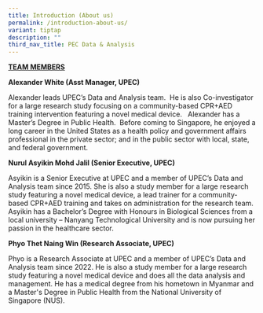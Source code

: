 ```yaml
---
title: Introduction (About us)
permalink: /introduction-about-us/
variant: tiptap
description: ""
third_nav_title: PEC Data & Analysis
---
```

<p><strong><u>TEAM MEMBERS</u></strong>
</p>
<p><strong>Alexander White (Asst Manager, UPEC)</strong>
</p>
<p>Alexander leads UPEC’s Data and Analysis team.&nbsp; He is also Co-investigator
for a large research study focusing on a community-based CPR+AED training
intervention featuring a novel medical device.&nbsp;&nbsp; Alexander has
a Master’s Degree in Public Health.&nbsp; Before coming to Singapore, he
enjoyed a long career in the United States as a health policy and government
affairs professional in the private sector; and in the public sector with
local, state, and federal government.&nbsp;</p>
<p><strong>Nurul Asyikin Mohd Jalil (Senior Executive, UPEC)</strong>
</p>
<p>Asyikin is a Senior Executive at UPEC and a member of UPEC’s Data and
Analysis team since 2015. She is also a study member for a large research
study featuring a novel medical device, a lead trainer for a community-based
CPR+AED training and takes on administration for the research team. Asyikin
has a Bachelor’s Degree with Honours in Biological Sciences from a local
university – Nanyang Technological University and is now pursuing her passion
in the healthcare sector.</p>
<p><strong>Phyo Thet Naing Win (Research Associate, UPEC)</strong>
</p>
<p>Phyo is a Research Associate at UPEC and a member of UPEC’s Data and Analysis
team since 2022. He is also a study member for a large research study featuring
a novel medical device and does all the data analysis and management. He
has a medical degree from his hometown in Myanmar and a Master's Degree
in Public Health from the National University of Singapore (NUS).</p>
<p></p>